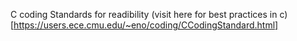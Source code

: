 C coding Standards for readibility
(visit here for best practices in c)[https://users.ece.cmu.edu/~eno/coding/CCodingStandard.html]
